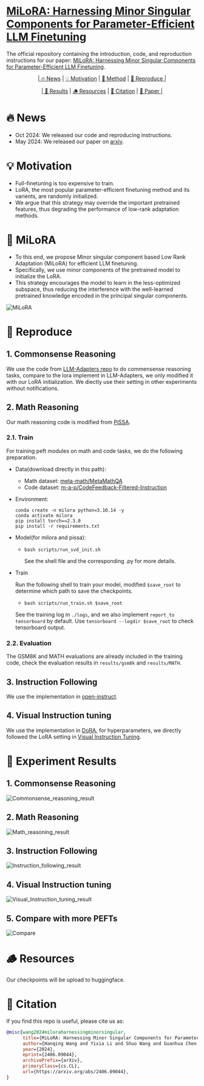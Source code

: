 # [MiLoRA: Harnessing Minor Singular Components for Parameter-Efficient LLM Finetuning](https://arxiv.org/abs/2406.09044)

The official repository containing the introduction, code, and reproduction instructions for our paper: [MiLoRA: Harnessing Minor Singular Components for Parameter-Efficient LLM Finetuning](https://arxiv.org/abs/2406.09044).

<p align="center">
  <a href="#-news">| 🔥 News</a> |
  <a href="#-motivation">💡 Motivation</a> |
  <a href="#-milora">🌈 Method</a> |
  <a href="#-reproduce">🧪 Reproduce |</a> 
</p>

<p align="center">
  <a href="#-experiment-results">| 🔬 Results</a> |
  <a href="#-resources">🪵 Resources</a> |
  <a href="#-citation">📓 Citation</a> | 
  <a href="https://arxiv.org/abs/2406.09044">📃 Paper |</a>

</p>

# 🔥 News
- Oct 2024: We released our code and reproducing instructions.
- May 2024: We released our paper on [arxiv](https://arxiv.org/abs/2406.09044).

# 💡 Motivation
- Full-finetuning is too expensive to train.
- LoRA, the most popular parameter-efficient finetuning method and its varients, are randomly initialized.
- We argue that this strategy may override the important pretrained features, thus degrading the performance of low-rank adaptation methods.

# 🌈 MiLoRA
- To this end, we propose Minor singular component based Low Rank Adaptation (MiLoRA) for efficient LLM finetuning.
- Specifically, we use minor components of the pretrained model to initialize the LoRA.
- This strategy encourages the model to learn in the less-optimized subspace, thus reducing the interference with the well-learned pretrained knowledge encoded in the principal singular components.

<span id="MiLoRA"></span>
![MiLoRA](./assets/imgs/MiLoRA.png)

# 🧪 Reproduce

## 1. Commonsense Reasoning
We use the code from [LLM-Adapters repo](https://github.com/AGI-Edgerunners/LLM-Adapters) to do commensense reasoning tasks, compare to the lora implement in LLM-Adapters, we only modified it with our LoRA initialization. We diectly use their setting in other experiments without notifications.

## 2. Math Reasoning
Our math reasoning code is modified from [PiSSA](https://github.com/GraphPKU/PiSSA).

### 2.1. Train
For training peft modules on math and code tasks, we do the following preparation.
- Data(download directly in this path):
  - Math dataset: [meta-math/MetaMathQA](https://huggingface.co/datasets/meta-math/MetaMathQA)
  - Code dataset: [m-a-p/CodeFeedback-Filtered-Instruction](https://huggingface.co/datasets/m-a-p/CodeFeedback-Filtered-Instruction)
- Environment:
    ```
    conda create -n milora python=3.10.14 -y
    conda activate milora
    pip install torch==2.3.0
    pip install -r requirements.txt
    ```
- Model(for milora and pissa):
  - ```
    bash scripts/run_svd_init.sh
    ```
    See the shell file and the corresponding .py for more details.

- Train
  
  Run the following shell to train your model, modified `$save_root` to determine which path to save the checkpoints.
  - ```
    bash scripts/run_train.sh $save_root
    ```
  See the training log in `./logs`, and we also implement `report_to tensorboard` by default. Use `tensorboard --logdir $save_root` to check tensorboard output.
### 2.2. Evaluation
The GSM8K and MATH evaluations are already included in the training code, check the evaluation results in `results/gsm8k` and  `results/MATH`.


## 3. Instruction Following
We use the implementation in [open-instruct](https://github.com/allenai/open-instruct).

## 4. Visual Instruction tuning
We use the implementation in [DoRA](https://github.com/NVlabs/DoRA/tree/main/visual_instruction_tuning), for hyperparameters, we directly followed the LoRA setting in [Visual Instruction Tuning](https://proceedings.neurips.cc/paper_files/paper/2023/file/6dcf277ea32ce3288914faf369fe6de0-Paper-Conference.pdf).

# 🔬 Experiment Results
## 1. Commonsense Reasoning
<span id="Commonsense_reasoning_result"></span>
![Commonsense_reasoning_result](./assets/imgs/Commonsense_reasoning_result.png)

## 2. Math Reasoning
<span id="Math_reasoning_result"></span>
![Math_reasoning_result](./assets/imgs/Math_reasoning_result.png)

## 3. Instruction Following
<span id="Instruction_following_result"></span>
![Instruction_following_result](./assets/imgs/Instruction_following_result.png)

## 4. Visual Instruction tuning
<span id="Visual_Instruction_tuning_result"></span>
![Visual_Instruction_tuning_result](./assets/imgs/Visual_Instruction_tuning_result.png)

## 5. Compare with more PEFTs
<span id="Compare"></span>
![Compare](./assets/imgs/Compare.png)

# 🪵 Resources
Our checkpoints will be upload to huggingface.

# 📓 Citation
If you find this repo is useful, please cite us as:
```bibtex
@misc{wang2024miloraharnessingminorsingular,
      title={MiLoRA: Harnessing Minor Singular Components for Parameter-Efficient LLM Finetuning}, 
      author={Hanqing Wang and Yixia Li and Shuo Wang and Guanhua Chen and Yun Chen},
      year={2024},
      eprint={2406.09044},
      archivePrefix={arXiv},
      primaryClass={cs.CL},
      url={https://arxiv.org/abs/2406.09044}, 
}
```